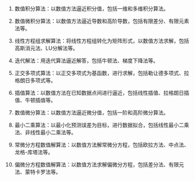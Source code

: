 

1. 数值积分算法：以数值方法逼近积分值，包括一维和多维积分算法。

2. 数值微积分算法：以数值方法逼近导数和高阶导数，包括有限差分、有限元素法等。

3. 线性方程组求解算法：将线性方程组转化为矩阵形式，以数值方法求解，包括高斯消元法、LU分解法等。

4. 迭代解法：用迭代算法逼近解答，包括牛顿法、梯度下降法等。

5. 正交多项式算法：以正交多项式为基函数，进行求解，包括勒让德多项式、拉格朗日多项式等。

6. 插值算法：以数值方法在已知数据点间进行逼近，包括线性插值、拉格朗日插值、牛顿插值等。

7. 数值微分算法：以数值方法逼近微分值，包括一阶和高阶微分算法。

8. 最小二乘算法：以最小化预测误差为目标，进行数据拟合，包括线性最小二乘法、非线性最小二乘法等。

9. 常微分方程数值解算法：以数值方法解常微分方程，包括欧拉方法、中点法、龙格-库塔法等。

10. 偏微分方程数值解算法：以数值方法求解偏微分方程，包括差分法、有限元法、蒙特卡罗法等。